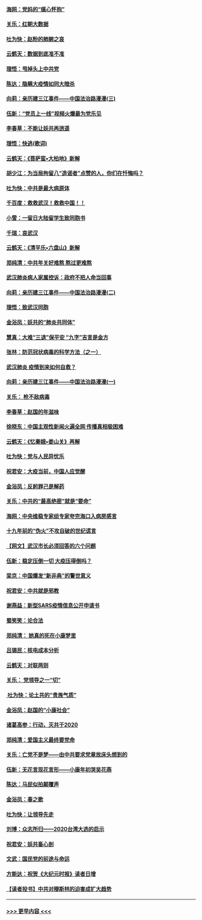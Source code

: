 #### [海网：党妈的“瘟心怀抱”](../pages/nsc993/n11840740.md?t=02031531) 
#### [关乐：红朝大数据](../pages/nsc993/n11840675.md?t=02031531) 
#### [吐为快：赵粉的肺腑之哀](../pages/nsc993/n11840618.md?t=02031531) 
#### [云鹤天：数据到底准不准](../pages/nsc993/n11840325.md?t=02031531) 
#### [理悟：甩掉头上中共党](../pages/nsc993/n11838826.md?t=02031531) 
#### [陈达：隐瞒大疫情如同大暗杀](../pages/nsc993/n11838771.md?t=02031531) 
#### [向莉：亲历建三江事件——中国法治路漫漫(三)](../pages/nsc993/n11831825.md?t=02031531) 
#### [伍新：“党员上一线”视频火爆最为党乐见](../pages/nsc993/n11838200.md?t=02031531) 
#### [李春草：不能让妖共再逍遥](../pages/nsc993/n11838102.md?t=02031531) 
#### [理悟：快逃(歌词)](../pages/nsc993/n11838083.md?t=02031531) 
#### [云鹤天：《菩萨蛮▪大柏地》新解](../pages/nsc993/n11838059.md?t=02031531) 
#### [胡少江：为当局拘留八“造谣者”点赞的人，你们在忏悔吗？](../pages/nsc993/n11836801.md?t=02031531) 
#### [吐为快：中共是最大病原体](../pages/nsc993/n11836748.md?t=02031531) 
#### [千百度：救救武汉！救救中国！！](../pages/nsc993/n11836145.md?t=02031531) 
#### [小雪：一留日大陆留学生致同胞书](../pages/nsc993/n11834624.md?t=02031531) 
#### [千瑞：哀武汉](../pages/nsc993/n11833647.md?t=02031531) 
#### [云鹤天：《清平乐▪六盘山》新解](../pages/nsc993/n11833611.md?t=02031531) 
#### [郑纯清：中共年关好难熬 熬过更难熬](../pages/nsc993/n11833489.md?t=02031531) 
#### [武汉肺炎病人家属控诉：政府不把人命当回事](../pages/nsc993/n11833205.md?t=02031531) 
#### [向莉：亲历建三江事件——中国法治路漫漫(二)](../pages/nsc993/n11829102.md?t=02031531) 
#### [理悟：致武汉同胞](../pages/nsc993/n11831522.md?t=02031531) 
#### [金浴凤：妖共的“肺炎共同体”](../pages/nsc993/n11829448.md?t=02031531) 
#### [慧真：大难“三退”保平安 “九字”吉言是金方](../pages/nsc993/n11829501.md?t=02031531) 
#### [张林：防范冠状病毒的科学方法（之一）](../pages/nsc993/n11828618.md?t=02031531) 
#### [武汉肺炎 疫情到来如何自救？](../pages/nsc993/n11827632.md?t=02031531) 
#### [向莉：亲历建三江事件——中国法治路漫漫(一)](../pages/nsc993/n11827190.md?t=02031531) 
#### [关乐： 枪不敌病毒](../pages/nsc993/n11826746.md?t=02031531) 
#### [李春草：赵国的年滋味](../pages/nsc993/n11826321.md?t=02031531) 
#### [徐晓东：中国主观性新闻火遍全网 传播真相极困难](../pages/nsc993/n11826508.md?t=02031531) 
#### [云鹤天：《忆秦娥▪娄山关》再解](../pages/nsc993/n11824682.md?t=02031531) 
#### [吐为快：党与人民异忧乐](../pages/nsc993/n11824660.md?t=02031531) 
#### [祝君安：大疫当前，中国人应觉醒](../pages/nsc993/n11821946.md?t=02031531) 
#### [金浴凤：反躬罪己是解药](../pages/nsc993/n11820280.md?t=02031531) 
#### [关乐：中共的“最高绝密”就是“要命”](../pages/nsc993/n11816946.md?t=02031531) 
#### [海网：中央维稳专家组专家夸完海口入病房感言](../pages/nsc993/n11815138.md?t=02031531) 
#### [十九年前的“伪火”不攻自破的世纪谎言](../pages/nsc993/n11813238.md?t=02031531) 
#### [【网文】武汉市长必须回答的六个问题](../pages/nsc993/n11813848.md?t=02031531) 
#### [伍新：稳定压倒一切 大疫压得倒吗？](../pages/nsc993/n11812634.md?t=02031531) 
#### [梁京：中国爆发“新非典”的警世意义](../pages/nsc993/n11812554.md?t=02031531) 
#### [祝君安：中共就是邪教](../pages/nsc993/n11812431.md?t=02031531) 
#### [谢燕益：新型SARS疫情信息公开申请书](../pages/nsc993/n11808840.md?t=02031531) 
#### [蜀笑笑：论合法](../pages/nsc993/n11808064.md?t=02031531) 
#### [郑纯清： 她真的死在小康梦里](../pages/nsc993/n11806623.md?t=02031531) 
#### [吕锡民：核电成本分析](../pages/nsc993/n11806284.md?t=02031531) 
#### [云鹤天：对联两则](../pages/nsc993/n11805957.md?t=02031531) 
#### [关乐： 党领导之一“切”](../pages/nsc993/n11804505.md?t=02031531) 
#### [ 吐为快：论土共的“贵族气质”](../pages/nsc993/n11804490.md?t=02031531) 
#### [金浴凤：赵国的“小康社会”](../pages/nsc993/n11804452.md?t=02031531) 
#### [诸葛高参：行动，灭共于2020](../pages/nsc993/n11804120.md?t=02031531) 
#### [郑纯清：爱国主义最终要党命](../pages/nsc993/n11802197.md?t=02031531) 
#### [关乐：亡党不是梦——由中共要求党章放床头想到的](../pages/nsc993/n11802156.md?t=02031531) 
#### [伍新：无花言现花言形——小康年初哭吴花燕](../pages/nsc993/n11800044.md?t=02031531) 
#### [陈达：马屁似拍颠覆声](../pages/nsc993/n11800010.md?t=02031531) 
#### [金浴凤：春之歌](../pages/nsc993/n11797687.md?t=02031531) 
#### [吐为快：让领导先走](../pages/nsc993/n11797512.md?t=02031531) 
#### [刘博：众志所归——2020台湾大选的启示](../pages/nsc993/n11796878.md?t=02031531) 
#### [祝君安：妖共畜心剖](../pages/nsc993/n11794273.md?t=02031531) 
#### [文武：国民党的前途与命运](../pages/nsc993/n11794198.md?t=02031531) 
#### [方能达：祝贺《大纪元时报》读者日增](../pages/nsc993/n11793807.md?t=02031531) 
#### [【读者投书】中共对穆斯林的迫害成扩大趋势](../pages/nsc993/n11791371.md?t=02031531) 

----
#### [ >>> 更早内容 <<< ](../indexes/nsc993-earlier.md)

